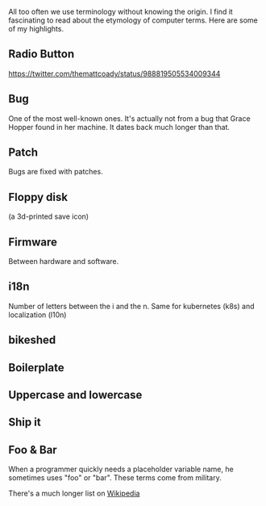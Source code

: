 All too often we use terminology without knowing the origin.
I find it fascinating to read about the etymology of computer terms. Here are some of my
highlights.


## Radio Button

https://twitter.com/themattcoady/status/988819505534009344


## Bug

One of the most well-known ones. It's actually not from a bug that Grace Hopper
found in her machine. It dates back much longer than that.

## Patch

Bugs are fixed with patches.

## Floppy disk
(a 3d-printed save icon)

## Firmware

Between hardware and software.

## i18n

Number of letters between the i and the n.
Same for kubernetes (k8s) and localization (l10n)

## bikeshed

## Boilerplate

## Uppercase and lowercase

## Ship it

## Foo & Bar

When a programmer quickly needs a placeholder variable name, he sometimes uses
"foo" or "bar". These terms come from military.

There's a much longer list on [Wikipedia](https://en.wikipedia.org/wiki/List_of_computer_term_etymologies)
